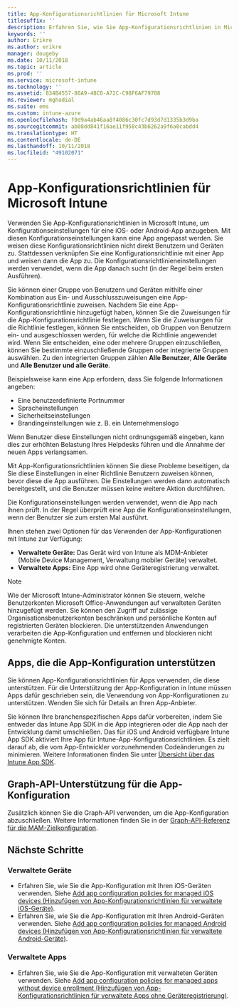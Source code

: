```yaml
---
title: App-Konfigurationsrichtlinien für Microsoft Intune
titlesuffix: ''
description: Erfahren Sie, wie Sie App-Konfigurationsrichtlinien in Microsoft Intune für iOS- oder Android-Geräte verwenden.
keywords: ''
author: Erikre
ms.author: erikre
manager: dougeby
ms.date: 10/11/2018
ms.topic: article
ms.prod: ''
ms.service: microsoft-intune
ms.technology: ''
ms.assetid: 834B4557-80A9-48C0-A72C-C98F6AF79708
ms.reviewer: mghadial
ms.suite: ems
ms.custom: intune-azure
ms.openlocfilehash: f0d9a4ab46aa8f4086c30fc7d93d7d1335b3d9ba
ms.sourcegitcommit: ab08dd841f16ae11f958c43b6262a9f6a0cabdd4
ms.translationtype: HT
ms.contentlocale: de-DE
ms.lasthandoff: 10/11/2018
ms.locfileid: "49102071"
---
```

# <a name="app-configuration-policies-for-microsoft-intune"></a>App-Konfigurationsrichtlinien für Microsoft Intune

Verwenden Sie App-Konfigurationsrichtlinien in Microsoft Intune, um Konfigurationseinstellungen für eine iOS- oder Android-App anzugeben. Mit diesen Konfigurationseinstellungen kann eine App angepasst werden. Sie weisen diese Konfigurationsrichtlinien nicht direkt Benutzern und Geräten zu. Stattdessen verknüpfen Sie eine Konfigurationsrichtlinie mit einer App und weisen dann die App zu. Die Konfigurationsrichtlinieneinstellungen werden verwendet, wenn die App danach sucht (in der Regel beim ersten Ausführen).

Sie können einer Gruppe von Benutzern und Geräten mithilfe einer Kombination aus Ein- und Ausschlusszuweisungen eine App-Konfigurationsrichtlinie zuweisen. Nachdem Sie eine App-Konfigurationsrichtlinie hinzugefügt haben, können Sie die Zuweisungen für die App-Konfigurationsrichtlinie festlegen. Wenn Sie die Zuweisungen für die Richtlinie festlegen, können Sie entscheiden, ob Gruppen von Benutzern ein- und ausgeschlossen werden, für welche die Richtlinie angewendet wird. Wenn Sie entscheiden, eine oder mehrere Gruppen einzuschließen, können Sie bestimmte einzuschließende Gruppen oder integrierte Gruppen auswählen. Zu den integrierten Gruppen zählen **Alle Benutzer**, **Alle Geräte** und **Alle Benutzer und alle Geräte**.

Beispielsweise kann eine App erfordern, dass Sie folgende Informationen angeben:

- Eine benutzerdefinierte Portnummer
- Spracheinstellungen
- Sicherheitseinstellungen
- Brandingeinstellungen wie z. B. ein Unternehmenslogo

Wenn Benutzer diese Einstellungen nicht ordnungsgemäß eingeben, kann dies zur erhöhten Belastung Ihres Helpdesks führen und die Annahme der neuen Apps verlangsamen.

Mit App-Konfigurationsrichtlinien können Sie diese Probleme beseitigen, da Sie diese Einstellungen in einer Richtlinie Benutzern zuweisen können, bevor diese die App ausführen. Die Einstellungen werden dann automatisch bereitgestellt, und die Benutzer müssen keine weitere Aktion durchführen.

Die Konfigurationseinstellungen werden verwendet, wenn die App nach ihnen prüft. In der Regel überprüft eine App die Konfigurationseinstellungen, wenn der Benutzer sie zum ersten Mal ausführt.

Ihnen stehen zwei Optionen für das Verwenden der App-Konfigurationen mit Intune zur Verfügung:
 - **Verwaltete Geräte:** Das Gerät wird von Intune als MDM-Anbieter (Mobile Device Management, Verwaltung mobiler Geräte) verwaltet.
 - **Verwaltete Apps:** Eine App wird ohne Geräteregistrierung verwaltet.

> [!NOTE]
> Wie der Microsoft Intune-Administrator können Sie steuern, welche Benutzerkonten Microsoft Office-Anwendungen auf verwalteten Geräten hinzugefügt werden. Sie können den Zugriff auf zulässige Organisationsbenutzerkonten beschränken und persönliche Konten auf registrierten Geräten blockieren. Die unterstützenden Anwendungen verarbeiten die App-Konfiguration und entfernen und blockieren nicht genehmigte Konten.

## <a name="apps-that-support-app-configuration"></a>Apps, die die App-Konfiguration unterstützen

Sie können App-Konfigurationsrichtlinien für Apps verwenden, die diese unterstützen. Für die Unterstützung der App-Konfiguration in Intune müssen Apps dafür geschrieben sein, die Verwendung von App-Konfigurationen zu unterstützen. Wenden Sie sich für Details an Ihren App-Anbieter.

Sie können Ihre branchenspezifischen Apps dafür vorbereiten, indem Sie entweder das Intune App SDK in die App integrieren oder die App nach der Entwicklung damit umschließen. Das für iOS und Android verfügbare Intune App SDK aktiviert Ihre App für Intune-App-Konfigurationsrichtlinien. Es zielt darauf ab, die vom App-Entwickler vorzunehmenden Codeänderungen zu minimieren. Weitere Informationen finden Sie unter [Übersicht über das Intune App SDK](app-sdk.md).

## <a name="graph-api-support-for-app-configuration"></a>Graph-API-Unterstützung für die App-Konfiguration

Zusätzlich können Sie die Graph-API verwenden, um die App-Konfiguration abzuschließen. Weitere Informationen finden Sie in der [Graph-API-Referenz für die MAM-Zielkonfiguration](https://graph.microsoft.io/docs/api-reference/beta/api/intune_mam_targetedmanagedappconfiguration_create).

## <a name="next-steps"></a>Nächste Schritte

### <a name="managed-devices"></a>Verwaltete Geräte

 - Erfahren Sie, wie Sie die App-Konfiguration mit Ihren iOS-Geräten verwenden.  Siehe [Add app configuration policies for managed iOS devices (Hinzufügen von App-Konfigurationsrichtlinien für verwaltete iOS-Geräte)](app-configuration-policies-use-ios.md).
 - Erfahren Sie, wie Sie die App-Konfiguration mit Ihren Android-Geräten verwenden.  Siehe [Add app configuration policies for managed Android devices (Hinzufügen von App-Konfigurationsrichtlinien für verwaltete Android-Geräte)](app-configuration-policies-use-android.md).

### <a name="managed-apps"></a>Verwaltete Apps

 - Erfahren Sie, wie Sie die App-Konfiguration mit verwalteten Geräten verwenden. Siehe [Add app configuration policies for managed apps without device enrollment (Hinzufügen von App-Konfigurationsrichtlinien für verwaltete Apps ohne Geräteregistrierung)](app-configuration-policies-managed-app.md).
